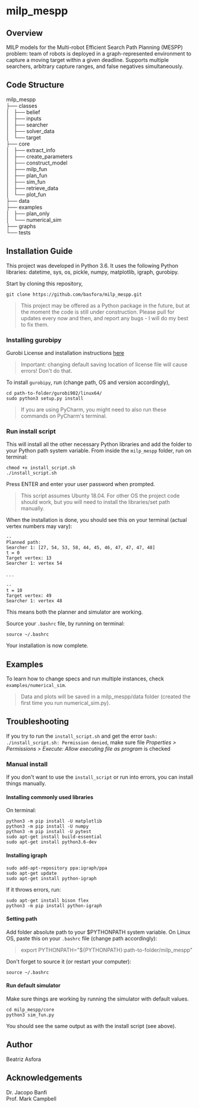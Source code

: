 # milp_mespp
## Overview
MILP models for the Multi-robot Efficient Search Path Planning (MESPP) problem: team of robots is deployed in a graph-represented environment to capture a moving target within a given deadline. 
Supports multiple searchers, arbitrary capture ranges, and false negatives simultaneously.

## Code Structure

   milp_mespp			<br />
   ├── classes			<br />
   │   ├── belief		<br />
   │   ├── inputs		<br />
   │   ├── searcher		<br />
   │   ├── solver_data		<br />
   │   └── target		<br />
   ├── core			<br />
   │   ├── extract_info		<br />
   │   ├── create_parameters	<br />
   │   ├── construct_model	<br />
   │   ├── milp_fun		<br />
   │   ├── plan_fun		<br />
   │   ├── sim_fun		<br />
   │   ├── retrieve_data	<br />
   │   └── plot_fun		<br />
   ├── data			<br />
   ├── examples			<br />
   │   ├── plan_only		<br />
   │   └── numerical_sim	<br />
   ├── graphs			<br />
   └── tests			<br />


## Installation Guide

This project was developed in Python 3.6. It uses the following Python libraries: datetime, sys, os, pickle, numpy, matplotlib, igraph, gurobipy.

Start by cloning this repository, 
```
git clone https://github.com/basfora/milp_mespp.git
```

> This project may be offered as a Python package in the future, but at the moment the code is still under construction. Please pull for updates every now and then, and report any bugs - I will do my best to fix them. 


### Installing gurobipy
Gurobi License and installation instructions [here](https://www.gurobi.com/documentation/9.0/quickstart_linux/index.html) <br />
> Important: changing default saving location of license file will cause errors! Don't do that. 

To install `gurobipy`, run (change path, OS and version accordingly),
```
cd path-to-folder/gurobi902/linux64/
sudo python3 setup.py install
```
> If you are using PyCharm, you might need to also run these commands on PyCharm's terminal.

### Run install script

This will install all the other necessary Python libraries and add the folder to your Python path system variable. From inside the `milp_mespp` folder, run on terminal:
```
chmod +x install_script.sh
./install_script.sh
``` 

Press ENTER and enter your user password when prompted.
> This script assumes Ubunty 18.04. For other OS the project code should work, but you will need to install the libraries/set path manually. 

When the installation is done, you should see this on your terminal (actual vertex numbers may vary):

```
--
Planned path: 
Searcher 1: [27, 54, 53, 58, 44, 45, 46, 47, 47, 47, 48]
t = 0
Target vertex: 13
Searcher 1: vertex 54 
```
. . .
```
--
t = 10
Target vertex: 49
Searcher 1: vertex 48 

```

This means both the planner and simulator are working.

Source your `.bashrc` file, by running on terminal:

```
source ~/.bashrc
```

Your installation is now complete.


## Examples

To learn how to change specs and run multiple instances, check `examples/numerical_sim`.

> Data and plots will be saved in a milp_mespp/data folder (created the first time you run numerical_sim.py).


## Troubleshooting

If you try to run the `install_script.sh` and get the error `bash: ./install_script.sh: Permission denied`, make sure file *Properties > Permissions > Execute: Allow executing file as program* is checked

### Manual install
If you don't want to use the `install_script` or run into errors, you can install things manually.

#### Installing commonly used libraries
On terminal:
```
python3 -m pip install -U matplotlib
python3 -m pip install -U numpy
python3 -m pip install -U pytest
sudo apt-get install build-essential
sudo apt-get install python3.6-dev
```

#### Installing igraph
```
sudo add-apt-repository ppa:igraph/ppa
sudo apt-get update
sudo apt-get install python-igraph
```

If it throws errors, run: 
```
sudo apt-get install bison flex
python3 -m pip install python-igraph
```

#### Setting path

Add folder absolute path to your $PYTHONPATH system variable. On Linux OS, paste this on your `.bashrc` file (change path accordingly):

> export PYTHONPATH="${PYTHONPATH}:path-to-folder/milp_mespp"

Don't forget to source it (or restart your computer):
```
source ~/.bashrc
```

#### Run default simulator

Make sure things are working by running the simulator with default values.
```
cd milp_mespp/core
python3 sim_fun.py
```

You should see the same output as with the install script (see above).


## Author
Beatriz Asfora

## Acknowledgements
Dr. Jacopo Banfi <br />
Prof. Mark Campbell


